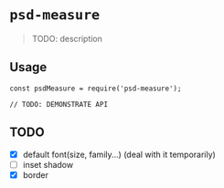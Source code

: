 # `psd-measure`

> TODO: description

## Usage

```
const psdMeasure = require('psd-measure');

// TODO: DEMONSTRATE API
```

## TODO

- [x] default font(size, family...) (deal with it temporarily)
- [ ] inset shadow
- [x] border
